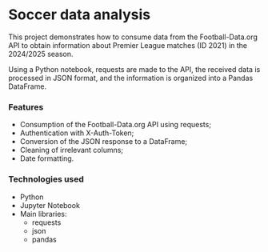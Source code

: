 # Soccer data analysis

This project demonstrates how to consume data from the Football-Data.org API to obtain information about Premier League matches (ID 2021) in the 2024/2025 season.

Using a Python notebook, requests are made to the API, the received data is processed in JSON format, and the information is organized into a Pandas DataFrame.

### Features

- Consumption of the Football-Data.org API using requests;
- Authentication with X-Auth-Token;
- Conversion of the JSON response to a DataFrame;
- Cleaning of irrelevant columns;
- Date formatting.

### Technologies used

- Python
- Jupyter Notebook
- Main libraries:
  - requests
  - json
  - pandas
